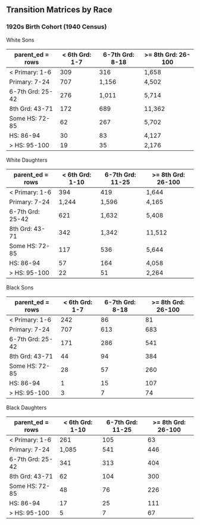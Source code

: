 ## Transition Matrices by Race


### 1920s Birth Cohort (1940 Census)

White Sons

parent_ed = rows        |     < 6th Grd: 1-7|     6-7th Grd: 8-18|  >= 8th Grd: 26-100|
-----------------|-------------------|--------------------|--------------------|
< Primary: 1-6   |                309|                 316|               1,658|
Primary: 7-24    |                707|               1,156|               4,502|
6-7th Grd: 25-42 |                276|               1,011|               5,714|
8th Grd: 43-71   |                172|                 689|              11,362|
Some HS: 72-85   |                 62|                 267|               5,702|
HS: 86-94        |                 30|                  83|               4,127|
> HS: 95-100     |                 19|                  35|               2,176|

White Daughters

parent_ed = rows        |    < 6th Grd: 1-10|    6-7th Grd: 11-25|  >= 8th Grd: 26-100|
-----------------|-------------------|--------------------|--------------------|
< Primary: 1-6   |                394|                 419|               1,644|
Primary: 7-24    |              1,244|               1,596|               4,165|
6-7th Grd: 25-42 |                621|               1,632|               5,408|
8th Grd: 43-71   |                342|               1,342|              11,512|
Some HS: 72-85   |                117|                 536|               5,644|
HS: 86-94        |                 57|                 164|               4,058|
> HS: 95-100     |                 22|                  51|               2,264|

Black Sons

parent_ed = rows        |     < 6th Grd: 1-7|     6-7th Grd: 8-18|  >= 8th Grd: 26-100|
-----------------|-------------------|--------------------|--------------------|
< Primary: 1-6   |                242|                  86|                  81|
Primary: 7-24    |                707|                 613|                 683|
6-7th Grd: 25-42 |                171|                 286|                 541|
8th Grd: 43-71   |                 44|                  94|                 384|
Some HS: 72-85   |                 28|                  57|                 260|
HS: 86-94        |                  1|                  15|                 107|
> HS: 95-100     |                  3|                   7|                  74|


Black Daughters

parent_ed = rows        |    < 6th Grd: 1-10|    6-7th Grd: 11-25|  >= 8th Grd: 26-100|
-----------------|-------------------|--------------------|--------------------|
< Primary: 1-6   |                261|                 105|                  63|
Primary: 7-24    |              1,085|                 541|                 446|
6-7th Grd: 25-42 |                341|                 313|                 404|
8th Grd: 43-71   |                 62|                 104|                 300|
Some HS: 72-85   |                 48|                  76|                 226|
HS: 86-94        |                 17|                  25|                 111|
> HS: 95-100     |                  5|                   7|                  67|


